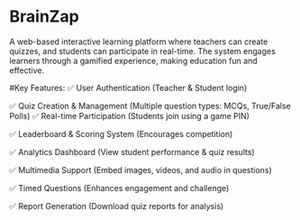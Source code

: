 # BrainZap
A web-based interactive learning platform where teachers can create quizzes, and students can participate in real-time. The system engages learners through a gamified experience, making education fun and effective.


#Key Features:
✅ User Authentication (Teacher &amp; Student login)

✅ Quiz Creation &amp; Management (Multiple question types: MCQs, True/False
Polls)
✅ Real-time Participation (Students join using a game PIN)

✅ Leaderboard &amp; Scoring System (Encourages competition)

✅ Analytics Dashboard (View student performance &amp; quiz results)

✅ Multimedia Support (Embed images, videos, and audio in questions)

✅ Timed Questions (Enhances engagement and challenge)

✅ Report Generation (Download quiz reports for analysis)
